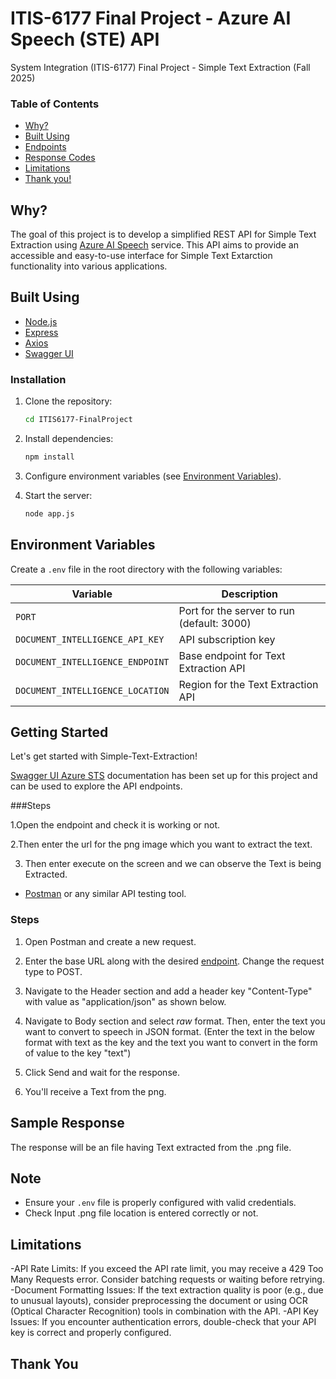 # ITIS-6177 Final Project - Azure AI Speech (STE) API

System Integration (ITIS-6177) Final Project - Simple Text Extraction (Fall 2025)

### Table of Contents

- [Why?](#why)
- [Built Using](#built-using)
- [Endpoints](#endpoints)
- [Response Codes](#response-codes)
- [Limitations](#limitations)
- [Thank you!](#thank-you)

## Why?

The goal of this project is to develop a simplified REST API for Simple Text Extraction using [Azure AI Speech](https://azure.microsoft.com/en-us/products/ai-services/ai-document-intelligence/) service. This API aims to provide an accessible and easy-to-use interface for Simple Text Extarction functionality into various applications.

## Built Using

- [Node.js](https://nodejs.org/en)
- [Express](https://expressjs.com/)
- [Axios](https://axios-http.com/)
- [Swagger UI](https://swagger.io/tools/swagger-ui/)

### Installation

1. Clone the repository:  
   ```bash
   cd ITIS6177-FinalProject
   ```

2. Install dependencies:  
   ```bash
   npm install
   ```

3. Configure environment variables (see [Environment Variables](#environment-variables)).

4. Start the server:  
   ```bash
   node app.js
   ```

## Environment Variables

Create a `.env` file in the root directory with the following variables:

| Variable           | Description                              |
|--------------------|------------------------------------------|
| `PORT`             | Port for the server to run (default: 3000) |
| `DOCUMENT_INTELLIGENCE_API_KEY`   | API subscription key                    |
| `DOCUMENT_INTELLIGENCE_ENDPOINT` | Base endpoint for Text Extraction API |
| `DOCUMENT_INTELLIGENCE_LOCATION` | Region for the Text Extraction API         |




## Getting Started

Let's get started with Simple-Text-Extraction!

[Swagger UI Azure STS](http://134.122.5.204:3000/api-docs) documentation has been set up for this project and can be used to explore the API endpoints.

###Steps

1.Open the endpoint and check it is working or not.

2.Then enter the url for the png image which you want to extract the text.

3. Then enter execute on the screen and we can observe the Text is being Extracted.


- [Postman](https://www.postman.com/) or any similar API testing tool.

### Steps

1. Open Postman and create a new request.


2. Enter the base URL along with the desired [endpoint](#endpoints). Change the request type to POST.


3. Navigate to the Header section and add a header key "Content-Type" with value as "application/json" as shown below.


4. Navigate to Body section and select _raw_ format. Then, enter the text you want to convert to speech in JSON format. (Enter the text in the below format with text as the key and the text you want to convert in the form of value to the key "text")


5. Click Send and wait for the response.

6. You'll receive a Text from the png.




## Sample Response

The response will be an file having Text extracted from the .png file.


## Note

- Ensure your `.env` file is properly configured with valid credentials.  
-  Check Input .png file location is entered correctly or not.  


## Limitations

-API Rate Limits: If you exceed the API rate limit, you may receive a 429 Too Many Requests error. Consider batching requests or waiting before retrying.
-Document Formatting Issues: If the text extraction quality is poor (e.g., due to unusual layouts), consider preprocessing the document or using OCR (Optical Character Recognition) tools in combination with the API.
-API Key Issues: If you encounter authentication errors, double-check that your API key is correct and properly configured.

## Thank You
